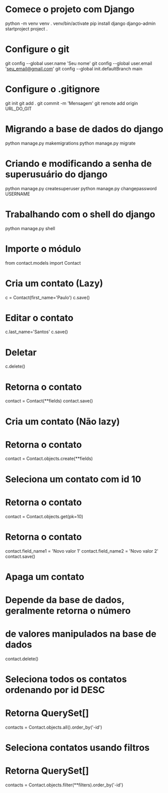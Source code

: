 # Comece o projeto com Django
python -m venv venv
. venv/bin/activate
pip install django
django-admin startproject project .
# Configure o git
git config --global user.name 'Seu nome'
git config --global user.email 'seu_email@gmail.com'
git config --global init.defaultBranch main
# Configure o .gitignore
git init
git add .
git commit -m 'Mensagem'
git remote add origin URL_DO_GIT
# Migrando a base de dados do django
python manage.py makemigrations
python manage.py migrate
# Criando e modificando a senha de superusuário do django
python manage.py createsuperuser
python manage.py changepassword USERNAME
# Trabalhando com o shell do django
python manage.py shell

# Importe o módulo
from contact.models import Contact
# Cria um contato (Lazy)
c = Contact(first_name='Paulo')
c.save()
# Editar o contato
c.last_name='Santos'
c.save()
# Deletar
c.delete()
# Retorna o contato
contact = Contact(**fields)
contact.save()

# Cria um contato (Não lazy)
# Retorna o contato
contact = Contact.objects.create(**fields)
# Seleciona um contato com id 10
# Retorna o contato
contact = Contact.objects.get(pk=10)
# Retorna o contato
contact.field_name1 = 'Novo valor 1'
contact.field_name2 = 'Novo valor 2'
contact.save()
# Apaga um contato
# Depende da base de dados, geralmente retorna o número
# de valores manipulados na base de dados
contact.delete()
# Seleciona todos os contatos ordenando por id DESC
# Retorna QuerySet[]
contacts = Contact.objects.all().order_by('-id')
# Seleciona contatos usando filtros
# Retorna QuerySet[]
contacts = Contact.objects.filter(**filters).order_by('-id')